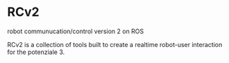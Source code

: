 # RCv2
robot communucation/control version 2 on ROS

RCv2 is a collection of tools built to create a realtime robot-user interaction for the potenziale 3.

